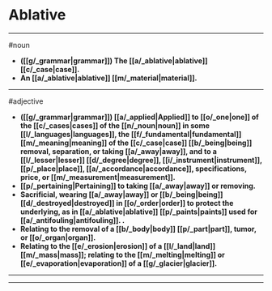 # Ablative
---
#noun
- **([[g/_grammar|grammar]]) The [[a/_ablative|ablative]] [[c/_case|case]].**
- **An [[a/_ablative|ablative]] [[m/_material|material]].**
---
#adjective
- **([[g/_grammar|grammar]]) [[a/_applied|Applied]] to [[o/_one|one]] of the [[c/_cases|cases]] of the [[n/_noun|noun]] in some [[l/_languages|languages]], the [[f/_fundamental|fundamental]] [[m/_meaning|meaning]] of the [[c/_case|case]] [[b/_being|being]] removal, separation, or taking [[a/_away|away]], and to a [[l/_lesser|lesser]] [[d/_degree|degree]], [[i/_instrument|instrument]], [[p/_place|place]], [[a/_accordance|accordance]], specifications, price, or [[m/_measurement|measurement]].**
- **[[p/_pertaining|Pertaining]] to taking [[a/_away|away]] or removing.**
- **Sacrificial, wearing [[a/_away|away]] or [[b/_being|being]] [[d/_destroyed|destroyed]] in [[o/_order|order]] to protect the underlying, as in [[a/_ablative|ablative]] [[p/_paints|paints]] used for [[a/_antifouling|antifouling]]. .**
- **Relating to the removal of a [[b/_body|body]] [[p/_part|part]], tumor, or [[o/_organ|organ]].**
- **Relating to the [[e/_erosion|erosion]] of a [[l/_land|land]] [[m/_mass|mass]]; relating to the [[m/_melting|melting]] or [[e/_evaporation|evaporation]] of a [[g/_glacier|glacier]].**
---
---
